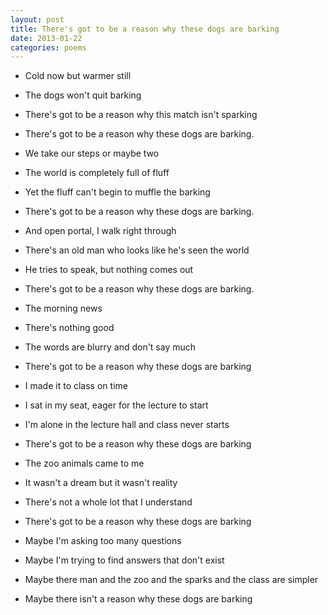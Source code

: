 ```yaml
---
layout: post
title: There's got to be a reason why these dogs are barking
date: 2013-01-22
categories: poems
---
```

- Cold now but warmer still
- The dogs won't quit barking
- There's got to be a reason why this match isn't sparking
- There's got to be a reason why these dogs are barking.

- We take our steps or maybe two
- The world is completely full of fluff
- Yet the fluff can't begin to muffle the barking
- There's got to be a reason why these dogs are barking.

- And open portal, I walk right through
- There's an old man who looks like he's seen the world
- He tries to speak, but nothing comes out
- There's got to be a reason why these dogs are barking.

- The morning news
- There's nothing good
- The words are blurry and don't say much
- There's got to be a reason why these dogs are barking

- I made it to class on time
- I sat in my seat, eager for the lecture to start
- I'm alone in the lecture hall and class never starts
- There's got to be a reason why these dogs are barking

- The zoo animals came to me
- It wasn't a dream but it wasn't reality
- There's not a whole lot that I understand
- There's got to be a reason why these dogs are barking

- Maybe I'm asking too many questions
- Maybe I'm trying to find answers that don't exist
- Maybe there man and the zoo and the sparks and the class are simpler
- Maybe there isn't a reason why these dogs are barking
